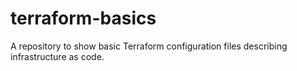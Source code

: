 # terraform-basics
A repository to show basic Terraform configuration files describing infrastructure as code.
